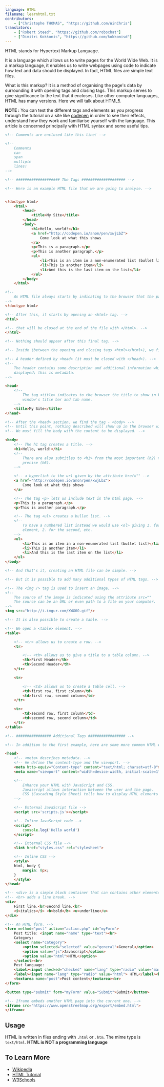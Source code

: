 ```yaml
---
language: HTML
filename: learnhtml.txt
contributors:
    - ["Christophe THOMAS", "https://github.com/WinChris"]
translators:
    - ["Robert Steed", "https://github.com/robochat"]
    - ["Dimitri Kokkonis", "https://github.com/kokkonisd"]
---
```


HTML stands for Hypertext Markup Language.

It is a language which allows us to write pages for the World Wide Web.
It is a markup language, it enables us to write webpages using code to indicate
how text and data should be displayed.  In fact, HTML files are simple text
files.

What is this markup? It is a method of organising the page's data by
surrounding it with opening tags and closing tags.  This markup serves to give
significance to the text that it encloses.  Like other computer languages, HTML
has many versions. Here we will talk about HTML5.

**NOTE :**  You can test the different tags and elements as you progress through
the tutorial on a site like [codepen](http://codepen.io/pen/) in order to see
their effects, understand how they work and familiarise yourself with the
language.  This article is concerned principally with HTML syntax and some
useful tips.


```html
<!-- Comments are enclosed like this line! -->

<!--
	Comments
	can
	span
	multiple
	lines!
-->

<!-- #################### The Tags #################### -->

<!-- Here is an example HTML file that we are going to analyse. -->


<!doctype html>
	<html>
		<head>
			<title>My Site</title>
		</head>
		<body>
			<h1>Hello, world!</h1>
			<a href="http://codepen.io/anon/pen/xwjLbZ">
				Come look at what this shows
			</a>
			<p>This is a paragraph.</p>
			<p>This is another paragraph.</p>
			<ul>
				<li>This is an item in a non-enumerated list (bullet list)</li>
				<li>This is another item</li>
				<li>And this is the last item on the list</li>
			</ul>
		</body>
	</html>

<!--
	An HTML file always starts by indicating to the browser that the page is HTML.
-->
<!doctype html>

<!-- After this, it starts by opening an <html> tag. -->
<html>

<!-- that will be closed at the end of the file with </html>. -->
</html>

<!-- Nothing should appear after this final tag. -->

<!-- Inside (between the opening and closing tags <html></html>), we find: -->

<!-- A header defined by <head> (it must be closed with </head>). -->
<!--
	The header contains some description and additional information which are not
	displayed; this is metadata.
-->

<head>
	<!--
		The tag <title> indicates to the browser the title to show in browser
		window's title bar and tab name.
	-->
	<title>My Site</title>
</head>

<!-- After the <head> section, we find the tag - <body> -->
<!-- Until this point, nothing described will show up in the browser window. -->
<!-- We must fill the body with the content to be displayed. -->

<body>
	<!-- The h1 tag creates a title. -->
	<h1>Hello, world!</h1>
	<!--
		There are also subtitles to <h1> from the most important (h2) to the most
		precise (h6).
	-->

	<!-- a hyperlink to the url given by the attribute href="" -->
	<a href="http://codepen.io/anon/pen/xwjLbZ">
		Come look at what this shows
	</a>

	<!-- The tag <p> lets us include text in the html page. -->
	<p>This is a paragraph.</p>
	<p>This is another paragraph.</p>

	<!-- The tag <ul> creates a bullet list. -->
	<!--
		To have a numbered list instead we would use <ol> giving 1. for the first
		element, 2. for the second, etc.
	-->
	<ul>
		<li>This is an item in a non-enumerated list (bullet list)</li>
		<li>This is another item</li>
		<li>And this is the last item on the list</li>
	</ul>
</body>

<!-- And that's it, creating an HTML file can be simple. -->

<!-- But it is possible to add many additional types of HTML tags. -->

<!-- The <img /> tag is used to insert an image. -->
<!--
	The source of the image is indicated using the attribute src=""
	The source can be an URL or even path to a file on your computer.
-->
<img src="http://i.imgur.com/XWG0O.gif"/>

<!-- It is also possible to create a table. -->

<!-- We open a <table> element. -->
<table>

	<!-- <tr> allows us to create a row. -->
	<tr>

		<!-- <th> allows us to give a title to a table column. -->
		<th>First Header</th>
		<th>Second Header</th>
	</tr>

	<tr>

		<!-- <td> allows us to create a table cell. -->
		<td>first row, first column</td>
		<td>first row, second column</td>
	</tr>

	<tr>
		<td>second row, first column</td>
		<td>second row, second column</td>
	</tr>
</table>

<!-- ################ Additional Tags ################# -->

<!-- In addition to the first example, here are some more common HTML element tags. -->

<head>
	<!-- <meta> describes metadata. -->
	<!-- We define the content-type and the viewport. -->
	<meta http-equiv="Content-type" content="text/html; charset=utf-8">
	<meta name="viewport" content="width=device-width, initial-scale=1">

	<!--
		Enhance your HTML with JavaScript and CSS.
		Javascript allows interaction between the user and the page.
		CSS (Cascading Style Sheet) tells how to display HTML elements in the browser.
	-->

	<!-- External JavaScript file -->
	<script src='scripts.js'></script>

	<!-- Inline JavaScript code -->
	<script>
		console.log('Hello world')
	</script>

	<!-- External CSS file -->
	<link href="styles.css" rel="stylesheet">

	<!-- Inline CSS -->
	<style>
	html, body {
		margin: 0px;
	}
	</style>
</head>

<!-- <div> is a simple block container that can contains other elements. -->
<!-- <br> adds a line break. -->
<div>
	First line.<br>Second line.<br>
	<i>italics</i> <b>bold</b> <u>underline</u>
</div>

<!-- An HTML form. -->
<form method="post" action="action.php" id="myForm">
	Post title: <input name="name" type="text"><br>
	Category:
	<select name="category">
		<option selected="selected" value="general">General</option>
		<option value="js">Javascript</option>
		<option value="html">HTML</option>
	</select><br>
	Post language:
	<label><input checked="checked" name="lang" type="radio" value="markdown"> Markdown</label>
	<label><input name="lang" type="radio" value="html"> HTML</label><br>
	<textarea name="post">Post content</textarea><br>
</form>

<button type="submit" form="myForm" value="Submit">Submit</button>

<!-- Iframe embeds another HTML page into the current one. -->
<iframe src="https://www.openstreetmap.org/export/embed.html">
</iframe>


```

## Usage

HTML is written in files ending with `.html` or `.htm`. The mime type is
`text/html`.
**HTML is NOT a programming language**
## To Learn More

* [Wikipedia](https://en.wikipedia.org/wiki/HTML)
* [HTML Tutorial](https://developer.mozilla.org/en-US/docs/Web/HTML)
* [W3Schools](http://www.w3schools.com/html/html_intro.asp)
